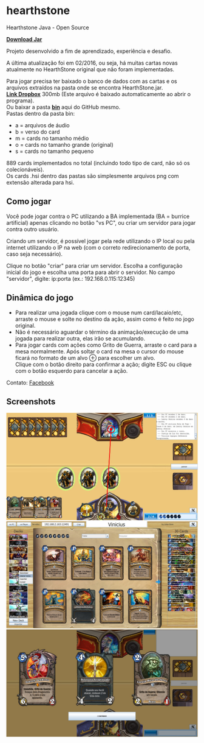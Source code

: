 # hearthstone
Hearthstone Java - Open Source

[**Download Jar**](https://github.com/limagiran/hearthstone/raw/master/release/HearthStone.jar)

Projeto desenvolvido a fim de aprendizado, experiência e desafio.

A última atualização foi em 02/2016, ou seja, há muitas cartas novas atualmente no HearthStone original que não foram implementadas.

Para jogar precisa ter baixado o banco de dados com as cartas e os arquivos extraídos na pasta onde se encontra HearthStone.jar.<br>
[**Link Dropbox**](https://dl.dropboxusercontent.com/s/sqppq9ameh4q0b5/bin.zip) 300mb (Este arquivo é baixado automaticamente ao abrir o programa).<br>
Ou baixar a pasta [**bin**](bin) aqui do GitHub mesmo.<br>
Pastas dentro da pasta bin:
 - a = arquivos de áudio
 - b = verso do card
 - m = cards no tamanho médio
 - o = cards no tamanho grande (original)
 - s = cards no tamanho pequeno
 
889 cards implementados no total (incluindo todo tipo de card, não só os colecionáveis).<br>
Os cards .hsi dentro das pastas são simplesmente arquivos png com extensão alterada para hsi.

Como jogar
----------
Você pode jogar contra o PC utilizando a BA implementada (BA = burrice artificial) apenas clicando no botão "vs PC", ou criar um servidor para jogar contra outro usuário.

Criando um servidor, é possível jogar pela rede utilizando o IP local ou pela internet utilizando o IP na web (com o correto redirecionamento de porta, caso seja necessário).

Clique no botão "criar" para criar um servidor. Escolha a configuração inicial do jogo e escolha uma porta para abrir o servidor.
No campo "servidor", digite: ip:porta (ex.: 192.168.0.115:12345)

Dinâmica do jogo
----------
 - Para realizar uma jogada clique com o mouse num card/lacaio/etc, arraste o mouse e solte no destino da ação, assim como é feito no jogo original.
 - Não é necessário aguardar o término da animação/execução de uma jogada para realizar outra, elas irão se acumulando.
 - Para jogar cards com ações como Grito de Guerra, arraste o card para a mesa normalmente. Após soltar o card na mesa o cursor do mouse ficará no formato de um alvo &oplus; para escolher um alvo.<br>Clique com o botão direito para confirmar a ação; digite ESC ou clique com o botão esquerdo para cancelar a ação.
 

Contato: [Facebook](https://www.facebook.com/vini.lima.ti)

Screenshots
----------
![Preview](screenshot/hs001.jpg)
![Preview](screenshot/hs002.jpg)
![Preview](screenshot/hs003.jpg)
